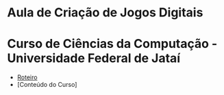 # Aula de Criação de Jogos Digitais
# Curso de Ciências da Computação - Universidade Federal de Jataí

- [Roteiro](https://github.com/marcoswagner-commits/jogos_digitais/tree/documentos/documentos/README.md)
- [Conteúdo do Curso]



